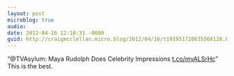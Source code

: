 ```yaml
---
layout: post
microblog: true
audio: 
date: 2012-04-16 12:10:31 -0600
guid: http://craigmcclellan.micro.blog/2012/04/16/t191951720635568128.html
---
```

“@TVAsylum: Maya Rudolph Does Celebrity Impressions [t.co/mvALSrHc](http://t.co/mvALSrHc)” This is the best.
